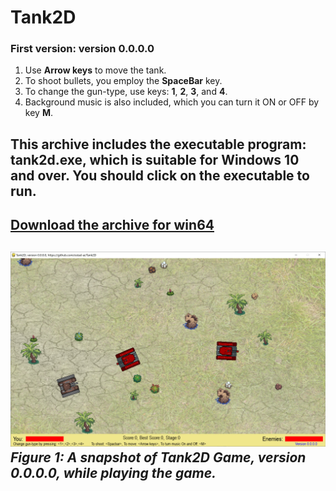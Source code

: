 # Tank2D
### First version: version 0.0.0.0
1. Use **Arrow keys** to move the tank.
2. To shoot bullets, you employ the **SpaceBar** key.
3. To change the gun-type, use keys: **1**, **2**, **3**, and **4**.
4. Background music is also included, which you can turn it ON or OFF by key **M**.
## This archive includes the executable program: **tank2d.exe**, which is suitable for **Windows 10** and over. You should click on the executable to run.
[Download the archive for win64](https://drive.google.com/file/d/1M5AOgUoqpm1Xf97S2wtYCnikiiOgwLGa/view?usp=sharing)
---
![A snapshot of the game: Tank2D, version 0.0.0.0](Media/ver-0-0-0-0.jpg) *Figure 1: A snapshot of Tank2D Game, version 0.0.0.0, while playing the game.*
---
